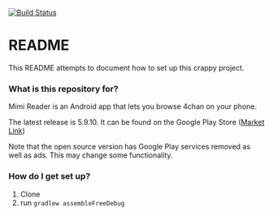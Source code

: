 [![Build Status](https://travis-ci.org/MimiReader/mimi-reader.svg?branch=master)](https://travis-ci.org/MimiReader/mimi-reader)

# README #

This README attempts to document how to set up this crappy project.

### What is this repository for? ###

Mimi Reader is an Android app that lets you browse 4chan on your phone.

The latest release is 5.9.10. It can be found on the Google Play Store ([Market Link](https://play.google.com/store/apps/details?id=com.emogoth.android.phone.mimi))

Note that the open source version has Google Play services removed as well as ads. This may change some functionality.

### How do I get set up? ###

1. Clone
1. run `gradlew assembleFreeDebug`
